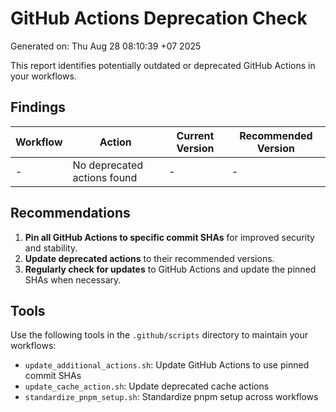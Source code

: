 # GitHub Actions Deprecation Check
Generated on: Thu Aug 28 08:10:39 +07 2025

This report identifies potentially outdated or deprecated GitHub Actions in your workflows.

## Findings

| Workflow | Action | Current Version | Recommended Version |
| -------- | ------ | --------------- | ------------------- |
| - | No deprecated actions found | - | - |

## Recommendations

1. **Pin all GitHub Actions to specific commit SHAs** for improved security and stability.
2. **Update deprecated actions** to their recommended versions.
3. **Regularly check for updates** to GitHub Actions and update the pinned SHAs when necessary.

## Tools

Use the following tools in the `.github/scripts` directory to maintain your workflows:

- `update_additional_actions.sh`: Update GitHub Actions to use pinned commit SHAs
- `update_cache_action.sh`: Update deprecated cache actions
- `standardize_pnpm_setup.sh`: Standardize pnpm setup across workflows
